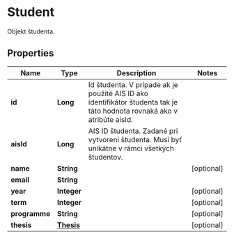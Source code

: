 

# Student

Objekt študenta.
## Properties

Name | Type | Description | Notes
------------ | ------------- | ------------- | -------------
**id** | **Long** | Id študenta. V prípade ak je použité AIS ID ako identifikátor študenta tak je táto hodnota rovnaká ako v atribúte aisId. | 
**aisId** | **Long** | AIS ID študenta. Zadané pri vytvorení študenta. Musí byť unikátne v rámci všetkých študentov. | 
**name** | **String** |  |  [optional]
**email** | **String** |  | 
**year** | **Integer** |  |  [optional]
**term** | **Integer** |  |  [optional]
**programme** | **String** |  |  [optional]
**thesis** | [**Thesis**](Thesis.md) |  |  [optional]



